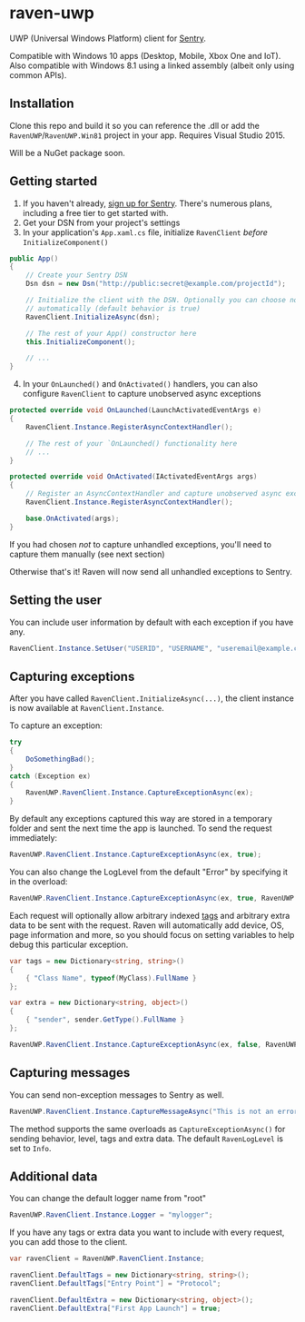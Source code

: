 # raven-uwp

UWP (Universal Windows Platform) client for [Sentry](https://www.getsentry.com/welcome/).

Compatible with Windows 10 apps (Desktop, Mobile, Xbox One and IoT). Also compatible with Windows 8.1 using a linked assembly (albeit only using common APIs).


## Installation

Clone this repo and build it so you can reference the .dll or add the `RavenUWP`/`RavenUWP.Win81` project in your app. Requires Visual Studio 2015.

Will be a NuGet package soon.


## Getting started

1. If you haven't already, [sign up for Sentry](https://www.getsentry.com/signup/). There's numerous plans, including a free tier to get started with.
2. Get your DSN from your project's settings
3. In your application's `App.xaml.cs` file, initialize `RavenClient` _before_ `InitializeComponent()`
```csharp
public App()
{
    // Create your Sentry DSN
    Dsn dsn = new Dsn("http://public:secret@example.com/projectId");

    // Initialize the client with the DSN. Optionally you can choose not to handle unhandled exceptions
    // automatically (default behavior is true)
    RavenClient.InitializeAsync(dsn);

    // The rest of your App() constructor here
    this.InitializeComponent();

    // ...
}
```
4. In your `OnLaunched()` and `OnActivated()` handlers, you can also configure `RavenClient` to capture unobserved async exceptions
```csharp
protected override void OnLaunched(LaunchActivatedEventArgs e)
{
    RavenClient.Instance.RegisterAsyncContextHandler();

    // The rest of your `OnLaunched() functionality here
    // ...
}

protected override void OnActivated(IActivatedEventArgs args)
{
    // Register an AsyncContextHandler and capture unobserved async exceptions
    RavenClient.Instance.RegisterAsyncContextHandler();

    base.OnActivated(args);
}
```

If you had chosen *not* to capture unhandled exceptions, you'll need to capture them manually (see next section)

Otherwise that's it! Raven will now send all unhandled exceptions to Sentry.


## Setting the user

You can include user information by default with each exception if you have any.
```csharp
RavenClient.Instance.SetUser("USERID", "USERNAME", "useremail@example.com");
```


## Capturing exceptions

After you have called `RavenClient.InitializeAsync(...)`, the client instance is now available at `RavenClient.Instance`.

To capture an exception:
```csharp
try
{
    DoSomethingBad();
}
catch (Exception ex)
{
    RavenUWP.RavenClient.Instance.CaptureExceptionAsync(ex);
}
```

By default any exceptions captured this way are stored in a temporary folder and sent the next time the app is launched. To send the request immediately:
```csharp
RavenUWP.RavenClient.Instance.CaptureExceptionAsync(ex, true);
```

You can also change the LogLevel from the default "Error" by specifying it in the overload:
```csharp
RavenUWP.RavenClient.Instance.CaptureExceptionAsync(ex, true, RavenUWP.RavenLogLevel.Warning);
```

Each request will optionally allow arbitrary indexed [tags](https://docs.getsentry.com/hosted/tagging/) and arbitrary extra data to be sent with the request. Raven will automatically add device, OS, page information and more, so you should focus on setting variables to help debug this particular exception.
```csharp
var tags = new Dictionary<string, string>()
{
    { "Class Name", typeof(MyClass).FullName }
};

var extra = new Dictionary<string, object>()
{
    { "sender", sender.GetType().FullName }
};

RavenUWP.RavenClient.Instance.CaptureExceptionAsync(ex, false, RavenUWP.RavenLogLevel.Error, tags, extra);
```


## Capturing messages

You can send non-exception messages to Sentry as well.
```csharp
RavenUWP.RavenClient.Instance.CaptureMessageAsync("This is not an error!");
```

The method supports the same overloads as `CaptureExceptionAsync()` for sending behavior, level, tags and extra data. The default `RavenLogLevel` is set to `Info`.


## Additional data

You can change the default logger name from "root"
```csharp
RavenUWP.RavenClient.Instance.Logger = "mylogger";
```

If you have any tags or extra data you want to include with every request, you can add those to the client.

```csharp
var ravenClient = RavenUWP.RavenClient.Instance;

ravenClient.DefaultTags = new Dictionary<string, string>();
ravenClient.DefaultTags["Entry Point"] = "Protocol";

ravenClient.DefaultExtra = new Dictionary<string, object>();
ravenClient.DefaultExtra["First App Launch"] = true;
```
